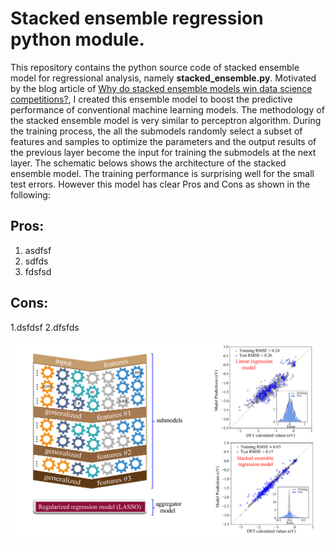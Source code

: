 # Stacked ensemble regression python module. 

This repository contains the python source code of stacked ensemble model for regressional analysis, namely **stacked_ensemble.py**.
Motivated by the blog article of [Why do stacked ensemble models win data science competitions?](https://blogs.sas.com/content/subconsciousmusings/2017/05/18/stacked-ensemble-models-win-data-science-competitions/), I created this ensemble model to boost the predictive performance of conventional machine learning models. The methodology of the stacked ensemble model is very similar to perceptron algorithm. During the training process, the all the submodels randomly select a subset of features and samples to optimize the parameters and the output results of the previous layer become the input for training the submodels at the next layer. The schematic belows shows the architecture of the stacked ensemble model. The training performance is surprising well for the small test errors. However this model has clear Pros and Cons as shown in the following:

Pros:
---
1. asdfsf
2. sdfds
3. fdsfsd

Cons:
---
1.dsfdsf
2.dfsfds

![alt text](https://github.com/zhengl0217/Stacked-ensemble-regression-model/blob/master/model_schematics.png)
